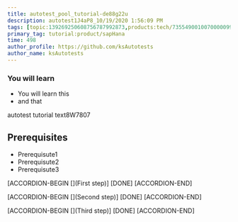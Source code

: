 ```yaml
---
title: autotest_pool_tutorial-de88g22u
description: autotest1J4aP8_10/19/2020 1:56:09 PM
tags: [topic:139269250608756787992873,products:tech/73554900100700000996,tutorial:experience/advanced]
primary_tag: tutorial:product/sapHana
time: 498
author_profile: https://github.com/ksAutotests
author_name: ksAutotests
---
```

### You will learn
- You will learn this
- and that

autotest tutorial text8W7807

## Prerequisites
- Prerequisute1
- Prerequisute2
- Prerequisute3

[ACCORDION-BEGIN [](First step)]
[DONE]
[ACCORDION-END]

[ACCORDION-BEGIN [](Second step)]
[DONE]
[ACCORDION-END]

[ACCORDION-BEGIN [](Third step)]
[DONE]
[ACCORDION-END]

